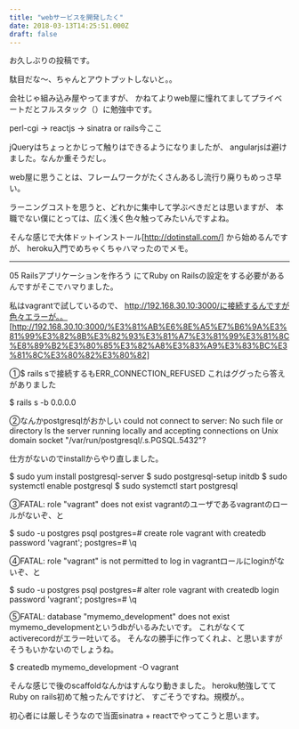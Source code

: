```yaml
---
title: "webサービスを開発したく"
date: 2018-03-13T14:25:51.000Z
draft: false
---
```


お久しぶりの投稿です。

駄目だな～、ちゃんとアウトプットしないと。。

会社じゃ組み込み屋やってますが、
かねてよりweb屋に憧れてましてプライベートだとフルスタック（）に勉強中です。

perl-cgi → reactjs → sinatra or rails今ここ

jQueryはちょっとかじって触りはできるようになりましたが、
angularjsは避けました。なんか重そうだし。

web屋に思うことは、フレームワークがたくさんあるし流行り廃りもめっさ早い。

ラーニングコストを思うと、どれかに集中して学ぶべきだとは思いますが、
本職でない僕にとっては、広く浅く色々触ってみたいんですよね。

そんな感じで大体ドットインストール[http://dotinstall.com/]
から始めるんですが、
heroku入門でめちゃくちゃハマったのでメモ。


--------------------------------------------------------------------------------

05 Railsアプリケーションを作ろう
にてRuby on Railsの設定をする必要があるんですがそこでハマりました。

私はvagrantで試しているので、
http://192.168.30.10:3000/に接続するんですが色々エラーが。。
[http://192.168.30.10:3000/%E3%81%AB%E6%8E%A5%E7%B6%9A%E3%81%99%E3%82%8B%E3%82%93%E3%81%A7%E3%81%99%E3%81%8C%E8%89%B2%E3%80%85%E3%82%A8%E3%83%A9%E3%83%BC%E3%81%8C%E3%80%82%E3%80%82]

①$ rails sで接続するもERR_CONNECTION_REFUSED
これはググったら答えがありました

$ rails s -b 0.0.0.0


②なんかpostgresqlがおかしい
could not connect to server: No such file or directory Is the server running
locally and accepting connections on Unix domain socket
"/var/run/postgresql/.s.PGSQL.5432"?

仕方がないのでinstallからやり直しました。

$ sudo yum install postgresql-server
$ sudo postgresql-setup initdb
$ sudo systemctl enable postgresql
$ sudo systemctl start postgresql


③FATAL: role "vagrant" does not exist
vagrantのユーザであるvagrantのロールがないぞ、と

$ sudo -u postgres psql
postgres=# create role vagrant with createdb password 'vagrant';
postgres=# \q


④FATAL: role "vagrant" is not permitted to log in
vagrantロールにloginがないぞ、と

$ sudo -u postgres psql
postgres=# alter role vagrant with createdb login password 'vagrant';
postgres=# \q


⑤FATAL: database "mymemo_development" does not exist
mymemo_developmentというdbがいるみたいです。
これがなくてactiverecordがエラー吐いてる。
そんなの勝手に作ってくれよ、と思いますがそうもいかないのでしょうね。

$ createdb mymemo_development -O vagrant


そんな感じで後のscaffoldなんかはすんなり動きました。
heroku勉強しててRuby on rails初めて触ったんですけど、
すごそうですね。規模が。。

初心者には厳しそうなので当面sinatra + reactでやってこうと思います。

